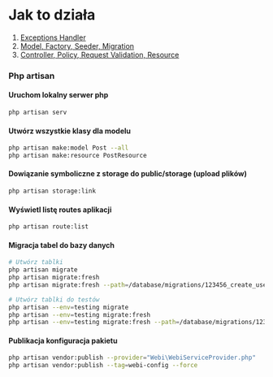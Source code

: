 # Jak to działa

1. <a href="https://github.com/breakermind/how/tree/main/p1"> Exceptions Handler </a>
2. <a href="https://github.com/breakermind/how/tree/main/p2"> Model, Factory, Seeder, Migration </a>
3. <a href="https://github.com/breakermind/how/tree/main/p3"> Controller, Policy, Request Validation, Resource </a>


### Php artisan

#### Uruchom lokalny serwer php
```sh
php artisan serv
```

#### Utwórz wszystkie klasy dla modelu
```sh
php artisan make:model Post --all
php artisan make:resource PostResource
```

#### Dowiązanie symboliczne z storage do public/storage (upload plików)
```sh
php artisan storage:link
```

#### Wyświetl listę routes aplikacji
```sh
php artisan route:list
```

#### Migracja tabel do bazy danych
```sh
# Utwórz tablki
php artisan migrate
php artisan migrate:fresh
php artisan migrate:fresh --path=/database/migrations/123456_create_user_table.php --force

# Utwórz tablki do testów
php artisan --env=testing migrate
php artisan --env=testing migrate:fresh
php artisan --env=testing migrate:fresh --path=/database/migrations/123456_create_user_table.php --force
```

#### Publikacja konfiguracja pakietu
```sh
php artisan vendor:publish --provider="Webi\WebiServiceProvider.php"
php artisan vendor:publish --tag=webi-config --force
```
